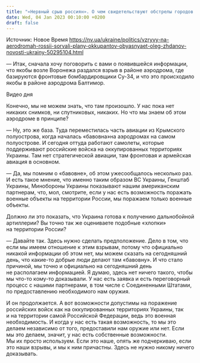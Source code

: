 ```yaml
---
title: "«Нервный срыв россиян». О чем свидетельствуют обстрелы городов Украины на праздники и при чем здесь взрывы на аэродромах в РФ — интервью с Ждановым"
date: Wed, 04 Jan 2023 00:10:00 +0200
draft: false
---
```

Источник: Новое Время https://nv.ua/ukraine/politics/vzryvy-na-aerodromah-rossii-sorvali-plany-okkupantov-obyasnyaet-oleg-zhdanov-novosti-ukrainy-50295104.html


— Итак, сначала хочу поговорить с вами о появившейся информации, что якобы возле Воронежа раздался взрыв в районе аэродрома, где базируются фронтовые бомбардировщики Су-34, и что это происходило якобы в районе аэродрома Балтимор.

 Видео дня   

Конечно, мы не можем знать, что там произошло. У нас пока нет никаких снимков, ни спутниковых, никаких. Но что мы знаем об этом аэродроме в принципе?

— Ну, это же база. Туда переместилась часть авиации из Крымского полуострова, когда началась «бавовна»на аэродромах на самом полуострове. И сегодня оттуда работают самолеты, которые поддерживают российские войска на оккупированных территориях Украины. Там нет стратегической авиации, там фронтовая и армейская авиация в основном.

— Да, мы помним о «бавовне», об этом ужесообщалось несколько раз. И есть такое мнение, что именно таким образом ВС Украины, Генштаб Украины, Минобороны Украины показывают нашим американским партнерам, что, мол, смотрите, если у нас есть возможность поражать военные объекты на территории России, мы поражаем только военные объекты.

Должно ли это показать, что Украина готова к получению дальнобойной артиллерии? Вы точно так же оцениваете подобные «хлопки» на территории России?

— Давайте так. Здесь нужно сделать предположение. Дело в том, что если мы имеем отношение к этим взрывам, потому что официально никакой информации об этом нет, мы можем сказать на сегодняшний день, что какие-то добрые люди делают там «бавовну». И что стало причиной, мы точно и официально на сегодняшний день не располагаем информацией. Я думаю, здесь нет ничего такого, чтобы мы что-то кому-то доказывали. У нас есть заявка и есть переговорный процесс с нашими партнерами, в том числе с Соединенными Штатами, по предоставлению необходимого нам оружия.

И он продолжается. А вот возможности допустимы на поражение российских войск как на оккупированных территориях Украины, так и на территории самой Российской Федерации, ведь это военная необходимость. И когда у нас есть такая возможность, то мы это делаем независимо от того, предоставили нам оружие или нет. Если мы это делаем, значит, у нас есть собственные возможности. Мы их просто используем. Если это наше, опять же подчеркиваю, если это наши взрывы, и мы к ним причастны. Здесь не нужно никому ничего доказывать.
